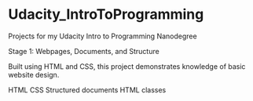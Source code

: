 # Udacity_IntroToProgramming

Projects for my Udacity Intro to Programming Nanodegree

Stage 1: Webpages, Documents, and Structure

Built using HTML and CSS, this project demonstrates knowledge of basic website design.

HTML
CSS
Structured documents
HTML classes
